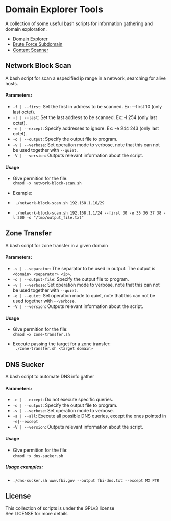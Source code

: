 # Domain Explorer Tools
A collection of some useful bash scripts for information gathering and domain exploration.  

- [Domain Explorer](domain-explorer/DOMAIN-EXPLORER.md)
- [Brute Force Subdomain](bf-subdomain/BF-SUBDOMAIN.md)
- [Content Scanner](content-scanner/CONTENT-SCANNER.md)

## Network Block Scan
A bash script for scan a especified ip range in a network, searching for alive hosts.

#### Parameters:
- ```-f | --first```: Set the first in address to be scanned. Ex: --first 10 (only last octet).
- ```-l | --last```: Set the last address to be scanned. Ex: -l 254 (only last octet).
- ```-e | --except```: Specify addresses to ignore. Ex: -e 244 243 (only last octet).
- ```-o | --output```: Specify the output file to program.
- ```-v | --verbose```: Set operation mode to verbose, note that this can not be used together with ```--quiet```.
- ```-V | --version```: Outputs relevant information about the script.

#### Usage
- Give permition for the file:  
``` chmod +x network-block-scan.sh ```

- Example:  
- ``` ./network-block-scan.sh 192.168.1.16/29```
- ``` ./network-block-scan.sh 192.168.1.1/24 --first 30 -e 35 36 37 38 -l 200 -o "/tmp/output_file.txt"```  

## Zone Transfer
A bash script for zone transfer in a given domain  

#### Parameters:
- ```-s | --separator```: The separator to be used in output. The output is ```<domain> <separator> <ip>```.
- ```-o | --output-file```: Specify the output file to program.
- ```-v | --verbose```: Set operation mode to verbose, note that this can not be used together with ```--quiet```.
- ```-q | --quiet```: Set operation mode to quiet, note that this can not be used together with ```--verbose```.
- ```-V | --version```: Outputs relevant information about the script.

#### Usage
- Give permition for the file:  
``` chmod +x zone-transfer.sh ```

- Execute passing the target for a zone transfer:  
``` ./zone-transfer.sh <target domain>```

## DNS Sucker
A bash script to automate DNS info gather  

#### Parameters:
- ```-e | --except```: Do not execute specific queries.
- ```-o | --output```: Specify the output file to program.
- ```-v | --verbose```: Set operation mode to verbose.
- ```-a | --all```: Execute all possible DNS queries, except the ones pointed in ```-e|--except```
- ```-V | --version```: Outputs relevant information about the script.

#### Usage
- Give permition for the file:  
``` chmod +x dns-sucker.sh ```

##### Usage examples:
- ```./dns-sucker.sh www.fbi.gov --output fbi-dns.txt --except MX PTR```

## License
This collection of scripts is under the GPLv3 license  
See LICENSE for more details  
